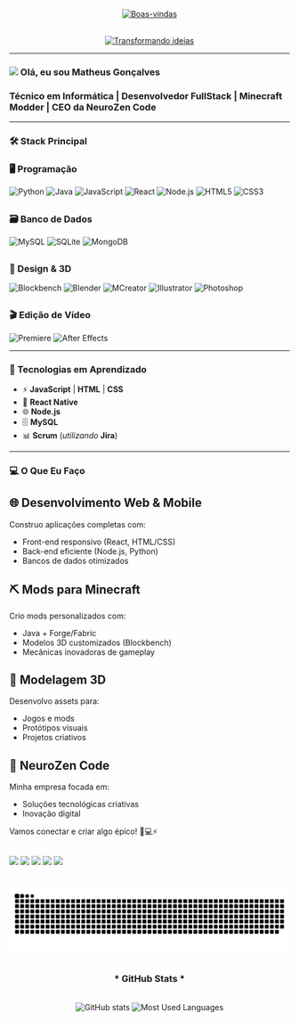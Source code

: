 <div align="center">
  <!-- Primeiro texto: Boas-vindas -->
  <a href="https://git.io/typing-svg">
    <img src="https://readme-typing-svg.demolab.com?font=Fira+Code&weight=600&size=22&pause=1000&color=70A5FD&center=true&vCenter=true&width=524&lines=Welcome+to+my+profile!+%E2%9C%A8" alt="Boas-vindas">
  </a>
  
  <!-- Segundo texto: Nova frase -->
  <br> <!-- Quebra de linha entre os textos -->
  <a href="https://git.io/typing-svg">
    <img src="https://readme-typing-svg.demolab.com?font=Fira+Code&weight=600&size=22&pause=1500&color=00D1FF&center=true&vCenter=true&width=600&lines=Transformando+ideias+em+realidade+digital+%F0%9F%9A%80" alt="Transformando ideias">
  </a>
</div>

---

### <img src="https://raw.githubusercontent.com/iampavangandhi/iampavangandhi/master/gifs/Hi.gif" width="30px"> Olá, eu sou Matheus Gonçalves

### **Técnico em Informática | Desenvolvedor FullStack | Minecraft Modder | CEO da NeuroZen Code**

---

### 🛠 **Stack Principal**

### **🖥️ Programação** 

![Python](https://img.shields.io/badge/-Python-3776AB?style=flat&logo=python&logoColor=white)
![Java](https://img.shields.io/badge/-Java-007396?style=flat&logo=java&logoColor=white)
![JavaScript](https://img.shields.io/badge/-JavaScript-F7DF1E?style=flat&logo=javascript&logoColor=black)
![React](https://img.shields.io/badge/-React-61DAFB?style=flat&logo=react&logoColor=black)
![Node.js](https://img.shields.io/badge/-Node.js-339933?style=flat&logo=node.js&logoColor=white)
![HTML5](https://img.shields.io/badge/-HTML5-E34F26?style=flat&logo=html5&logoColor=white)
![CSS3](https://img.shields.io/badge/-CSS3-1572B6?style=flat&logo=css3&logoColor=white)
##

### **🗃️ Banco de Dados**  
![MySQL](https://img.shields.io/badge/MySQL-4479A1?style=flat&logo=mysql&logoColor=white)
![SQLite](https://img.shields.io/badge/SQLite-003B57?style=flat&logo=sqlite&logoColor=white)
![MongoDB](https://img.shields.io/badge/MongoDB-47A248?style=flat&logo=mongodb&logoColor=white)
##

### **🎨 Design & 3D**

![Blockbench](https://img.shields.io/badge/-Blockbench-2596BE?style=flat&logo=blockbench&logoColor=white)
![Blender](https://img.shields.io/badge/-Blender-F5792A?style=flat&logo=blender&logoColor=white)
![MCreator](https://img.shields.io/badge/-MCreator-FF7D00?style=flat&logo=minecraft&logoColor=white)
![Illustrator](https://img.shields.io/badge/Illustrator-FF9A00?style=flat&logo=adobeillustrator&logoColor=white)
![Photoshop](https://img.shields.io/badge/Photoshop-31A8FF?style=flat&logo=adobephotoshop&logoColor=white)
##

### 🎬 **Edição de Vídeo** 

![Premiere](https://img.shields.io/badge/-Premiere-9999FF?style=flat&logo=adobe-premiere-pro&logoColor=white)
![After Effects](https://img.shields.io/badge/After_Effects-9999FF?style=flat&logo=adobeaftereffects&logoColor=white)

---

### 🚀 Tecnologias em Aprendizado
- ⚡ **JavaScript** | **HTML** | **CSS**  
- 📱 **React Native**  
- 🌐 **Node.js**  
- 🗄️ **MySQL**  
- 📊 **Scrum** (*utilizando* **Jira**)  

---

### 💻 **O Que Eu Faço**

## 🌐 **Desenvolvimento Web & Mobile**
Construo aplicações completas com:
- Front-end responsivo (React, HTML/CSS)
- Back-end eficiente (Node.js, Python)
- Bancos de dados otimizados

## ⛏ **Mods para Minecraft**
Crio mods personalizados com:
- Java + Forge/Fabric
- Modelos 3D customizados (Blockbench)
- Mecânicas inovadoras de gameplay

## 🎨 **Modelagem 3D**
Desenvolvo assets para:
- Jogos e mods
- Protótipos visuais
- Projetos criativos

## 🚀 **NeuroZen Code**
Minha empresa focada em:
- Soluções tecnológicas criativas
- Inovação digital

Vamos conectar e criar algo épico! 👨💻⚡
<!--
<div style="display: inline_block"><br>
  <img align="center" alt="YusukyDev-HTML" height="30" width="40" src="https://raw.githubusercontent.com/devicons/devicon/master/icons/html5/html5-original.svg">
  <img align="center" alt="YusukyDev-CSS" height="30" width="40" src="https://raw.githubusercontent.com/devicons/devicon/master/icons/css3/css3-original.svg">
  <img align="center" alt="YusukyDev-Js" height="30" width="40" src="https://raw.githubusercontent.com/devicons/devicon/master/icons/javascript/javascript-plain.svg">
  <img align="center" alt="YusukyDev-React" height="30" width="40" src="https://raw.githubusercontent.com/devicons/devicon/master/icons/react/react-original.svg">
  <img align="center" alt="YusukyDev-Python" height="30" width="40" src="https://raw.githubusercontent.com/devicons/devicon/master/icons/python/python-original.svg">
</div>
  -->
 ##
 
<div> 
  <a href="https://www.youtube.com/c/HazzardOvertake" target="_blank"><img src="https://img.shields.io/badge/YouTube-FF0000?style=for-the-badge&logo=youtube&logoColor=white" target="_blank"></a>
  <a href="https://www.instagram.com/matheusgn_official" target="_blank"><img src="https://img.shields.io/badge/-Instagram-%23E4405F?style=for-the-badge&logo=instagram&logoColor=white" target="_blank"></a>
  <a href="https://discord.gg/2Tm7w73jry" target="_blank"><img src="https://img.shields.io/badge/Discord-7289DA?style=for-the-badge&logo=discord&logoColor=white" target="_blank"></a> 
  <a href = "mailto:yusukyryoshi@gmail.com"><img src="https://img.shields.io/badge/-Gmail-%23333?style=for-the-badge&logo=gmail&logoColor=white" target="_blank"></a>
  <a href="https://www.linkedin.com/in/matheus-goncalves-oficial" target="_blank"><img src="https://img.shields.io/badge/-LinkedIn-%230077B5?style=for-the-badge&logo=linkedin&logoColor=white" target="_blank"></a> 
  
</div>

#

![GitHub Snake](https://github.com/Platane/snk/raw/output/github-contribution-grid-snake.svg)

#

<div style="text-align: center;" align="center">
  <h3>* GitHub Stats *</h3>
  <br>
  <img src="https://github-readme-stats-git-masterrstaa-rickstaa.vercel.app/api?username=YusukyOficial&hide_title=true&show_icons=true&include_all_commits=true&count_private=true&line_height=25&hide=issues&bg_color=1a1b27&title_color=70a5fd&text_color=c0caf5&border_radius=3&border_color=7aa2f7&icon_color=bb9af7&theme=tokyonight" alt="GitHub stats">

  <img src="https://github-readme-stats-git-masterrstaa-rickstaa.vercel.app/api/top-langs/?username=YusukyOficial&hide_title=false&layout=compact&langs_count=6&bg_color=1a1b27&title_color=70a5fd&text_color=c0caf5&border_radius=3&border_color=7aa2f7&theme=tokyonight" alt="Most Used Languages">
</div>

<!--
**YusukyOficial/YusukyOficial** is a ✨ _special_ ✨ repository because its `README.md` (this file) appears on your GitHub profile.

Here are some ideas to get you started:

- 🔭 I’m currently working on ...
- 🌱 I’m currently learning ...
- 👯 I’m looking to collaborate on ...
- 🤔 I’m looking for help with ...
- 💬 Ask me about ...
- 📫 How to reach me: ...
- 😄 Pronouns: ...
- ⚡ Fun fact: ...
-->
